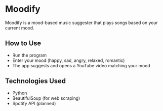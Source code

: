 # Moodify

Moodify is a mood-based music suggester that plays songs based on your current mood.

## How to Use

- Run the program
- Enter your mood (happy, sad, angry, relaxed, romantic)
- The app suggests and opens a YouTube video matching your mood

## Technologies Used

- Python
- BeautifulSoup (for web scraping)
- Spotify API (planned)
